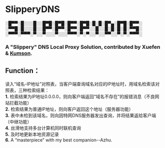 # SlipperyDNS
░█▀▀░█░░░█░░█▀█░█▀█░█▀▀░█▀█░█░█░█▀▄░█▀█░█▀▀░   
░▀▀█░█░░░█░░█▀▀░█▀▀░█▀▀░█▀▀░░█░░█░█░█░█░▀▀█░   
░▀▀▀░▀▀▀░▀░░▀░░░▀░░░▀▀▀░▀░▀░░▀░░▀▀░░▀░▀░▀▀▀░   
### A "Slippery" DNS Local Proxy Solution, contributed by Xuefen & [Kumson](https://github.com/Kumson "Kumson").  

## Function：
读入“域名-IP地址”对照表，当客户端查询域名对应的IP地址时，用域名检索该对照表，三种检索结果：  
  **1.** 检索结果为IP地址0.0.0.0，则向客户端返回“域名不存在”的报错消息（不良网站拦截功能）  
  **2.** 检索结果为普通IP地址，则向客户返回这个地址（服务器功能）   
  **3.** 表中未检到该域名，则向因特网DNS服务器发出查询，并将结果返给客户端（中继功能）   
  **4.** 丝滑地支持多台计算机同时联机查询   
  **5.** 及时地更新本地资源记录   
  **6.** A “masterpiece” with my best companion--Azhu.   
